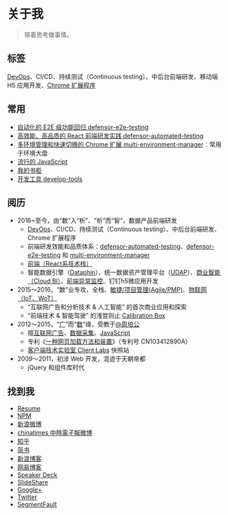 # 关于我

> 带着思考做事情。

## 标签

[DevOps](http://tingge.github.io/html/devops.html)、CI/CD、持续测试（Continuous testing）、中后台前端研发、移动端 H5 应用开发、[Chrome 扩展程序](https://github.com/TingGe/chrome-extensions)

## 常用

- [自动化的 E2E 级功能回归 defensor-e2e-testing](https://github.com/TingGe/defensor-e2e-testing)
- [高效能、高品质的 React 前端研发实践 defensor-automated-testing](https://github.com/TingGe/defensor-automated-testing)
- [多环境管理和快速切换的 Chrome 扩展 multi-environment-manager](https://github.com/TingGe/multi-environment-manager)：常用于环境大盘
- [流行的 JavaScript](http://tingge.github.io/lab/popular-javascript/index.html)
- [我的书柜](http://tingge.github.io/lab/my-books/index.html)
- [开发工具 develop-tools](https://github.com/TingGe/develop-tools)

## 阅历

- 2016~至今，由“数”入“析”、“析”而“智”，数据产品前端研发
  - [DevOps](http://tingge.github.io/html/devops.html)、CI/CD、持续测试（Continuous testing）、中后台前端研发、Chrome 扩展程序
  - 前端研发效能和品质体系：[defensor-automated-testing](https://github.com/TingGe/defensor-automated-testing)、[defensor-e2e-testing](https://github.com/TingGe/defensor-e2e-testing) 和 [multi-environment-manager](https://github.com/TingGe/multi-environment-manager)
  - [前端（React系技术栈）](http://tingge.github.io/html/js.html)
  - 智能数据引擎（[Dataphin](https://www.alibabacloud.com/zh/product/dataphin)）、统一数据资产管理平台（[UDAP](https://yq.aliyun.com/download/1025)）、[商业智能（Cloud BI）](http://tingge.github.io/html/cloud-bi.html)、[前端异常监控](https://github.com/TingGe/web-analytics)、钉钉h5微应用开发
- 2015～2016，“数”业专攻，全栈、[敏捷/项目管理(Agile/PMP)](敏捷/项目管理(Agile/PMP))、[物联网（IoT、WoT）](http://tingge.github.io/html/iot.html)
  - “互联网广告和分析技术 & 人工智能” 的首次商业应用和探索
  - “前端技术 & 智能驾驶” 的浅尝则止 [Calibration Box](https://github.com/TingGe/calibration-box)
- 2012～2015，“[广](https://github.com/TingGe/internet-ads)”而“[数](https://github.com/TingGe/web-analytics)”缘，受教于[@周培公](https://github.com/peigong)
  - 擅[互联网广告](https://github.com/TingGe/internet-ads)、[数据采集](https://github.com/TingGe/web-analytics)、[JavaScript](https://github.com/TingGe/develop-tools)
  - 专利《[一种网页加载方法和装置](https://patents.google.com/patent/CN103412890A/zh)》（专利号 CN103412890A）
  - [客户端技术实验室 Client Labs](https://clientlabs.github.io/)  快照站
- 2009～2011，初涉 Web 开发，混迹于天朝帝都
  - jQuery 和组件库时代

## 找到我

- [Resume](http://resume.github.io/?TingGe)
- [NPM](https://www.npmjs.com/~tingge)
- [新浪微博](http://weibo.com/u/1667946592)
- [chinatimes 中時電子報微博](http://weibo.chinatimes.com/user/1667946592)
- [知乎](https://www.zhihu.com/people/xing-rui-ting)
- [简书](http://www.jianshu.com/users/18aa7bdaf600/timeline)
- [新浪博客](http://blog.sina.com.cn/tinggebar)
- [网易博客](http://505253293.blog.163.com/)
- [Speaker Deck](https://speakerdeck.com/tingge)
- [SlideShare](http://www.slideshare.net/RuitingXing)
- [Google+](https://plus.google.com/u/0/102081580957836818709/)
- [Twitter](https://twitter.com/Ge168)
- [SegmentFault](https://segmentfault.com/u/tingge)


